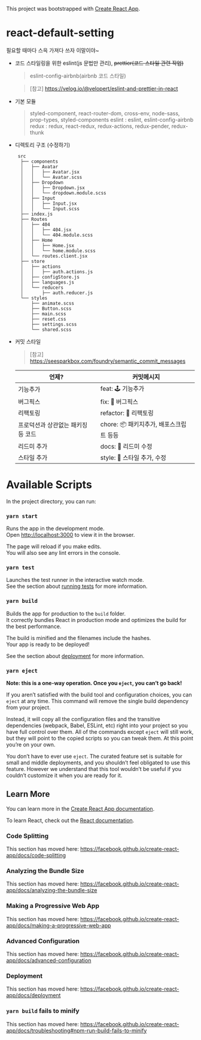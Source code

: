 This project was bootstrapped with [Create React App](https://github.com/facebook/create-react-app).


# react-default-setting



필요할 때마다 스윽 가져다 쓰자 이말이야~

- 코드 스타일링을 위한 eslint(js 문법만 관리), ~~prettier(코드 스타일 관련 작업)~~

  >  eslint-config-airbnb(airbnb 코드 스타일)

  > [참고] https://velog.io/@velopert/eslint-and-prettier-in-react


- 기본 모듈

  > styled-component, react-router-dom, cross-env, node-sass, prop-types, styled-components
  > eslint : eslint, eslint-config-airbnb
  > redux : redux, react-redux, redux-actions, redux-pender, redux-thunk


- 디렉토리 구조 (수정하기)

       src
        ├── components
        │   ├── Avatar
        │   │   ├── Avatar.jsx
        │   │   └── Avatar.scss
        │   ├── Dropdown
        │   │   ├── Dropdown.jsx
        │   │   └── dropdown.module.scss
        │   ├── Input
        │   │   ├── Input.jsx
        │   │   └── Input.scss
        ├── index.js
        ├── Routes
        │   ├── 404
        │   │   ├── 404.jsx
        │   │   └── 404.module.scss
        │   ├── Home
        │   │   ├── Home.jsx
        │   │   └── home.module.scss
        │   └── routes.client.jsx
        ├── store
        │   ├── actions
        │   │   ├── auth.actions.js
        │   ├── configStore.js
        │   ├── languages.js
        │   └── reducers
        │       ├── auth.reducer.js
        └── styles
            ├── animate.scss
            ├── Button.scss
            ├── main.scss
            ├── reset.css
            ├── settings.scss
            └── shared.scss

- 커밋 스타일
  > [참고] https://seesparkbox.com/foundry/semantic_commit_messages

     | 언제?                              | 커밋메시지                              |
     | ---------------------------------- | --------------------------------------- |
     | 기능추가                           | feat: 🕹 기능추가                      |
     | 버그픽스                           | fix: 🚒 버그픽스                        |
     | 리팩토링                           | refactor: 🚧 리팩토링                    |
     | 프로덕션과 상관없는 패키징 등 코드       | chore: 📦 패키지추가, 배포스크립트 등등 |
     | 리드미 추가                        | docs: 📮 리드미 수정                    |
     | 스타일 추가                        | style: 🌻 스타일 추가, 수정             |





# Available Scripts

In the project directory, you can run:

### `yarn start`

Runs the app in the development mode.<br />
Open [http://localhost:3000](http://localhost:3000) to view it in the browser.

The page will reload if you make edits.<br />
You will also see any lint errors in the console.

### `yarn test`

Launches the test runner in the interactive watch mode.<br />
See the section about [running tests](https://facebook.github.io/create-react-app/docs/running-tests) for more information.

### `yarn build`

Builds the app for production to the `build` folder.<br />
It correctly bundles React in production mode and optimizes the build for the best performance.

The build is minified and the filenames include the hashes.<br />
Your app is ready to be deployed!

See the section about [deployment](https://facebook.github.io/create-react-app/docs/deployment) for more information.

### `yarn eject`

**Note: this is a one-way operation. Once you `eject`, you can’t go back!**

If you aren’t satisfied with the build tool and configuration choices, you can `eject` at any time. This command will remove the single build dependency from your project.

Instead, it will copy all the configuration files and the transitive dependencies (webpack, Babel, ESLint, etc) right into your project so you have full control over them. All of the commands except `eject` will still work, but they will point to the copied scripts so you can tweak them. At this point you’re on your own.

You don’t have to ever use `eject`. The curated feature set is suitable for small and middle deployments, and you shouldn’t feel obligated to use this feature. However we understand that this tool wouldn’t be useful if you couldn’t customize it when you are ready for it.

## Learn More

You can learn more in the [Create React App documentation](https://facebook.github.io/create-react-app/docs/getting-started).

To learn React, check out the [React documentation](https://reactjs.org/).

### Code Splitting

This section has moved here: https://facebook.github.io/create-react-app/docs/code-splitting

### Analyzing the Bundle Size

This section has moved here: https://facebook.github.io/create-react-app/docs/analyzing-the-bundle-size

### Making a Progressive Web App

This section has moved here: https://facebook.github.io/create-react-app/docs/making-a-progressive-web-app

### Advanced Configuration

This section has moved here: https://facebook.github.io/create-react-app/docs/advanced-configuration

### Deployment

This section has moved here: https://facebook.github.io/create-react-app/docs/deployment

### `yarn build` fails to minify

This section has moved here: https://facebook.github.io/create-react-app/docs/troubleshooting#npm-run-build-fails-to-minify
